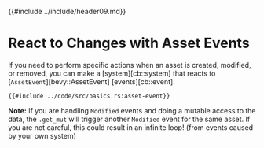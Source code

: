 {{#include ../include/header09.md}}

# React to Changes with Asset Events

If you need to perform specific actions when an asset is created,
modified, or removed, you can make a [system][cb::system] that reacts to
[`AssetEvent`][bevy::AssetEvent] [events][cb::event].

```rust,no_run,noplayground
{{#include ../code/src/basics.rs:asset-event}}
```

**Note:** If you are handling `Modified` events and doing a mutable access to
the data, the `.get_mut` will trigger another `Modified` event for the same
asset. If you are not careful, this could result in an infinite loop! (from
events caused by your own system)
